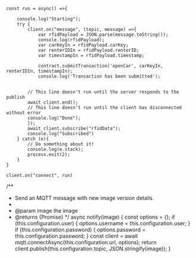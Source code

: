     const run = async() =>{        

        console.log("Starting");
        try {
            client.on("message", (topic, message) =>{
                var rfidPayload = JSON.parse(message.toString());
                console.log(rfidPayload);
                var carKeyIn = rfidPayload.carKey;
                var renterIDIn = rfidPayload.renterID;
                var timestampIn = rfidPayload.timestamp;
    
                contract.submitTransaction('openCar', carKeyIn, renterIDIn, timestampIn);
                console.log('Transaction has been submitted');

                
            // This line doesn't run until the server responds to the publish
            await client.end();
            // This line doesn't run until the client has disconnected without error
            console.log("Done");
            });
            await client.subscribe("rfidData");
            console.log("Subscribed")
        } catch (e){
            // Do something about it!
            console.log(e.stack);
            process.exit(2);
        }
    }
    
    client.on("connect", run)








/**
   * Send an MQTT message with new image version details.
   *
   * @param image the image
   * @returns {Promise<void>}
   */
  async notify(image) {
    const options = {};
    if (this.configuration.user) {
      options.username = this.configuration.user;
    }
    if (this.configuration.password) {
      options.password = this.configuration.password;
    }
    const client = await mqtt.connectAsync(this.configuration.url, options);
    return client.publish(this.configuration.topic, JSON.stringify(image));
  }
    
    
    
    
    

